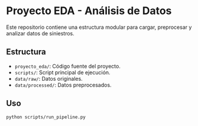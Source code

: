 # Proyecto EDA - Análisis de Datos

Este repositorio contiene una estructura modular para cargar, preprocesar y analizar datos de siniestros.

## Estructura

- `proyecto_eda/`: Código fuente del proyecto.
- `scripts/`: Script principal de ejecución.
- `data/raw/`: Datos originales.
- `data/processed/`: Datos preprocesados.

## Uso

```bash
python scripts/run_pipeline.py
```
